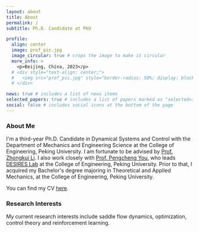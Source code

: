```yaml
---
layout: about
title: About
permalink: /
subtitle: Ph.D. Candidate at PKU

profile:
  align: center
  image: prof_pic.jpg
  image_circular: true # crops the image to make it circular
  more_info: >
    <p>Beijing, China, 2023</p>
  # <div style="text-align: center;">
  #   <img src="prof_pic.jpg" style="border-radius: 50%; display: block; margin: 0 auto;" alt="Beijing, China" />
  # </div>

news: true # includes a list of news items
selected_papers: true # includes a list of papers marked as "selected={true}"
social: false # includes social icons at the bottom of the page
---
```

### About Me
I'm a third-year Ph.D. Candidate in Dynamical Systems and Control with the Department of Mechanics and Engineering Science at the College of Engineering, Peking University. I am fortunate to be advised by [Prof. Zhongkui Li](https://www.zhongkuili-pku.com/cn/). I also work closely with [Prof. Pengcheng You](https://pengcheng-you.github.io/desires-lab/people.html), who leads [DESIRES Lab](https://pengcheng-you.github.io/desires-lab/) at the College of Engineering, Peking University. Prior to that, I acquired my Bachelor's degree majoring in Theoretical and Applied Mechanics, at the College of Engineering, Peking University.  

You can find my CV [here](https://yingzhu-liu-star.github.io/assets/img/publication_preview/Academic_CV.pdf).

### Research Interests
My current research interests include saddle flow dynamics, optimization, control theory and reinforcement learning.
